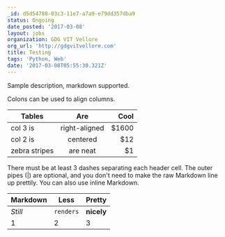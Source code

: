 ```yaml
---
_id: d5d54780-03c3-11e7-a7a9-e79dd357dba9
status: Ongoing
date_posted: '2017-03-08'
layout: jobs
organization: GDG VIT Vellore
org_url: 'http://gdgvitvellore.com'
title: Testing
tags: 'Python, Web'
date: '2017-03-08T05:55:30.321Z'
---
```

Sample description, markdown supported.

Colons can be used to align columns.

| Tables        | Are           | Cool  |
| ------------- |:-------------:| -----:|
| col 3 is      | right-aligned | $1600 |
| col 2 is      | centered      |   $12 |
| zebra stripes | are neat      |    $1 |

There must be at least 3 dashes separating each header cell.
The outer pipes (|) are optional, and you don't need to make the 
raw Markdown line up prettily. You can also use inline Markdown.

Markdown | Less | Pretty
--- | --- | ---
*Still* | `renders` | **nicely**
1 | 2 | 3
